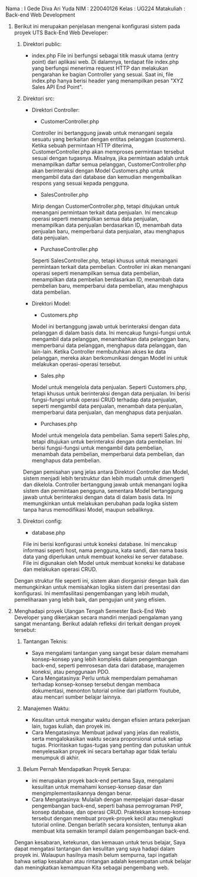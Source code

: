 Nama  : I Gede Diva Ari Yuda
NIM   : 220040126
Kelas : UG224
Matakuliah : Back-end Web Development

1. Berikut ini merupakan penjelasan mengenai konfigurasi sistem pada proyek UTS Back-End Web Developer:

   1. Direktori public:

      - index.php
        File ini berfungsi sebagai titik masuk utama (entry point) dari aplikasi web. Di dalamnya, terdapat file index.php yang berfungsi menerima request HTTP dan melakukan pengarahan ke bagian Controller yang sesuai. Saat ini, file index.php hanya berisi header yang menampilkan pesan "XYZ Sales API End Point".

   2. Direktori src:

      - Direktori Controller:

        - CustomerController.php

        Controller ini bertanggung jawab untuk menangani segala sesuatu yang berkaitan dengan entitas pelanggan (customers). Ketika sebuah permintaan HTTP diterima, CustomerController.php akan memproses permintaan tersebut sesuai dengan tugasnya. Misalnya, jika permintaan adalah untuk menampilkan daftar semua pelanggan, CustomerController.php akan berinteraksi dengan Model Customers.php untuk mengambil data dari database dan kemudian mengembalikan respons yang sesuai kepada pengguna.

        - SalesController.php

        Mirip dengan CustomerController.php, tetapi ditujukan untuk menangani permintaan terkait data penjualan. Ini mencakup operasi seperti menampilkan semua data penjualan, menampilkan data penjualan berdasarkan ID, menambah data penjualan baru, memperbarui data penjualan, atau menghapus data penjualan.

        - PurchaseController.php

        Seperti SalesController.php, tetapi khusus untuk menangani permintaan terkait data pembelian. Controller ini akan menangani operasi seperti menampilkan semua data pembelian, menampilkan data pembelian berdasarkan ID, menambah data pembelian baru, memperbarui data pembelian, atau menghapus data pembelian.

      - Direktori Model:

        - Customers.php

        Model ini bertanggung jawab untuk berinteraksi dengan data pelanggan di dalam basis data. Ini mencakup fungsi-fungsi untuk mengambil data pelanggan, menambahkan data pelanggan baru, memperbarui data pelanggan, menghapus data pelanggan, dan lain-lain. Ketika Controller membutuhkan akses ke data pelanggan, mereka akan berkomunikasi dengan Model ini untuk melakukan operasi-operasi tersebut.

        - Sales.php

        Model untuk mengelola data penjualan. Seperti Customers.php, tetapi khusus untuk berinteraksi dengan data penjualan. Ini berisi fungsi-fungsi untuk operasi CRUD terhadap data penjualan, seperti mengambil data penjualan, menambah data penjualan, memperbarui data penjualan, dan menghapus data penjualan.

        - Purchases.php

        Model untuk mengelola data pembelian. Sama seperti Sales.php, tetapi ditujukan untuk berinteraksi dengan data pembelian. Ini berisi fungsi-fungsi untuk mengambil data pembelian, menambah data pembelian, memperbarui data pembelian, dan menghapus data pembelian.

      Dengan pemisahan yang jelas antara Direktori Controller dan Model, sistem menjadi lebih terstruktur dan lebih mudah untuk dimengerti dan dikelola. Controller bertanggung jawab untuk menangani logika sistem dan permintaan pengguna, sementara Model bertanggung jawab untuk berinteraksi dengan data di dalam basis data. Ini memungkinkan untuk melakukan perubahan pada logika sistem tanpa harus memodifikasi Model, maupun sebaliknya.

   3. Direktori config:

      - database.php

      File ini berisi konfigurasi untuk koneksi database. Ini mencakup informasi seperti host, nama pengguna, kata sandi, dan nama basis data yang diperlukan untuk membuat koneksi ke server database. File ini digunakan oleh Model untuk membuat koneksi ke database dan melakukan operasi CRUD.

   Dengan struktur file seperti ini, sistem akan diorganisir dengan baik dan memungkinkan untuk memisahkan logika sistem dari presentasi dan konfigurasi. Ini memfasilitasi pengembangan yang lebih mudah, pemeliharaan yang lebih baik, dan pengujian unit yang efisien.

2. Menghadapi proyek Ulangan Tengah Semester Back-End Web Developer yang dikerjakan secara mandiri menjadi pengalaman yang sangat menantang. Berikut adalah refleksi diri terkait dengan proyek tersebut:

   1. Tantangan Teknis:

      - Saya mengalami tantangan yang sangat besar dalam memahami konsep-konsep yang lebih kompleks dalam pengembangan back-end, seperti pemrosesan data dari database, manajemen koneksi, atau penggunaan PDO.
      - Cara Mengatasinya: Perlu untuk memperdalam pemahaman terhadap konsep-konsep tersebut dengan membaca dokumentasi, menonton tutorial online dari platform Youtube, atau mencari sumber belajar lainnya.

   2. Manajemen Waktu:

      - Kesulitan untuk mengatur waktu dengan efisien antara pekerjaan lain, tugas kuliah, dan proyek ini.
      - Cara Mengatasinya: Membuat jadwal yang jelas dan realistis, serta mengalokasikan waktu secara proporsional untuk setiap tugas. Prioritaskan tugas-tugas yang penting dan putuskan untuk menyelesaikan proyek ini secara bertahap agar tidak terlalu menumpuk di akhir.

   3. Belum Pernah Mendapatkan Proyek Serupa:
      - ini merupakan proyek back-end pertama Saya, mengalami kesulitan untuk memahami konsep-konsep dasar dan mengimplementasikannya dengan benar.
      - Cara Mengatasinya: Mulailah dengan mempelajari dasar-dasar pengembangan back-end, seperti bahasa pemrograman PHP, konsep database, dan operasi CRUD. Praktekkan konsep-konsep tersebut dengan membuat proyek-proyek kecil atau mengikuti tutorial online. Dengan berlatih secara konsisten, tentunya akan membuat kita semakin terampil dalam pengembangan back-end.

   Dengan kesabaran, ketekunan, dan kemauan untuk terus belajar, Saya dapat mengatasi tantangan dan kesulitan yang saya hadapi dalam proyek ini. Walaupun hasilnya masih belum sempurna, tapi ingatlah bahwa setiap kesalahan atau rintangan adalah kesempatan untuk belajar dan meningkatkan kemampuan Kita sebagai pengembang web.
